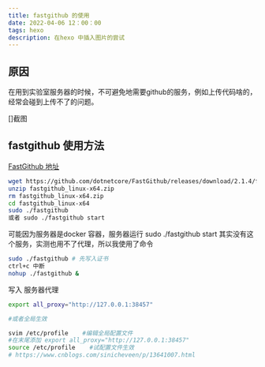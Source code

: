 ```yaml
---
title: fastgithub 的使用
date: 2022-04-06 12：00：00
tags: hexo
description: 在hexo 中插入图片的尝试
---
```

## 原因

在用到实验室服务器的时候，不可避免地需要github的服务，例如上传代码啥的，经常会碰到上传不了的问题。

[]截图

## fastgithub 使用方法

[FastGithub 地址](https://github.com/dotnetcore/FastGithub)

~~~bash
wget https://github.com/dotnetcore/FastGithub/releases/download/2.1.4/fastgithub_linux-x64.zip
unzip fastgithub_linux-x64.zip
rm fastgithub_linux-x64.zip
cd fastgithub_linux-x64
sudo ./fastgithub
或者 sudo ./fastgithub start

~~~

可能因为服务器是docker 容器，服务器运行 sudo ./fastgithub start 其实没有这个服务，实测也用不了代理，所以我使用了命令

~~~bash
sudo ./fastgithub # 先写入证书
ctrl+c 中断
nohup ./fastgithub &
~~~

写入 服务器代理

~~~bash
export all_proxy="http://127.0.0.1:38457"

#或者全局生效

svim /etc/profile    #编辑全局配置文件
#在末尾添加 export all_proxy="http://127.0.0.1:38457"
source /etc/profile    #试配置文件生效
# https://www.cnblogs.com/sinicheveen/p/13641007.html
~~~